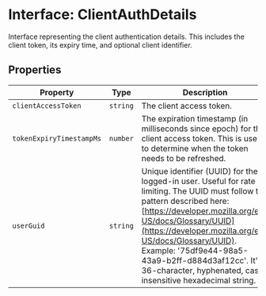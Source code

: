 # Interface: ClientAuthDetails

Interface representing the client authentication details.
This includes the client token, its expiry time, and optional client identifier.

## Properties

| Property | Type | Description |
| ------ | ------ | ------ |
| `clientAccessToken` | `string` | The client access token. |
| `tokenExpiryTimestampMs` | `number` | The expiration timestamp (in milliseconds since epoch) for the client access token. This is used to determine when the token needs to be refreshed. |
| `userGuid` | `string` | Unique identifier (UUID) for the logged-in user. Useful for rate limiting. The UUID must follow the pattern described here: [https://developer.mozilla.org/en-US/docs/Glossary/UUID](https://developer.mozilla.org/en-US/docs/Glossary/UUID). Example: '75df9e44-98a5-43a9-b2ff-d884d3af12cc'. It's a 36-character, hyphenated, case-insensitive hexadecimal string. |
